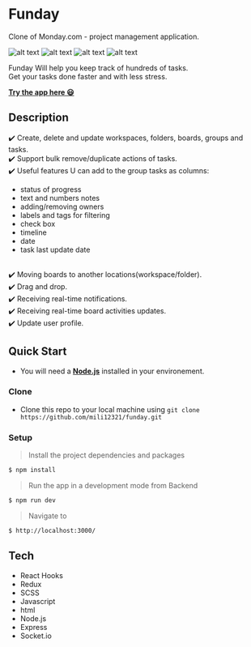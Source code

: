 # Funday 

Clone of Monday.com - project management application.


<img src="https://res.cloudinary.com/dzvebcsrp/image/upload/v1621117074/Image_55_n0n5b2.png" alt="alt text" title="Board view">
<img src="https://res.cloudinary.com/dzvebcsrp/image/upload/v1621116685/workspace-img-2_oxzf50.png" alt="alt text" title="Bulk delete">
<img src="https://res.cloudinary.com/dzvebcsrp/image/upload/v1621116885/Image_33_snolhz.png" alt="alt text" title="Create workspace">
<img src="https://res.cloudinary.com/dzvebcsrp/image/upload/v1621116488/Capture22_vyo0ub.png" alt="alt text" title="Board activities">


Funday Will help you keep track of hundreds of tasks.</br>
Get your tasks done faster and with less stress.

[**Try the app here 😃**](https://funday-app.herokuapp.com)

## Description

✔️ Create, delete and update workspaces, folders, boards, groups and tasks.</br>
✔️ Support bulk remove/duplicate actions of tasks.</br>
✔️ Useful features U can add to the group tasks as columns:</br>
* status of progress
* text and numbers notes
* adding/removing owners
* labels and tags for filtering
* check box
* timeline
* date
* task last update date
</br>
✔️ Moving boards to another locations(workspace/folder).</br>
✔️ Drag and drop.</br>
✔️ Receiving real-time notifications.</br>
✔️ Receiving real-time board activities updates.</br>
✔️ Update user profile.</br>

## Quick Start
* You will need a [**Node.js**](https://nodejs.org/en/download/) installed in your environement.
### Clone
* Clone this repo to your local machine using ```git clone https://github.com/mili12321/funday.git```

### Setup
> Install the project dependencies and packages

```bash
$ npm install
```
> Run the app in a development mode from Backend

```bash
$ npm run dev
```
> Navigate to

```bash
$ http://localhost:3000/
```
## Tech
* React Hooks
* Redux 
* SCSS
* Javascript 
* html  
* Node.js
* Express 
* Socket.io

